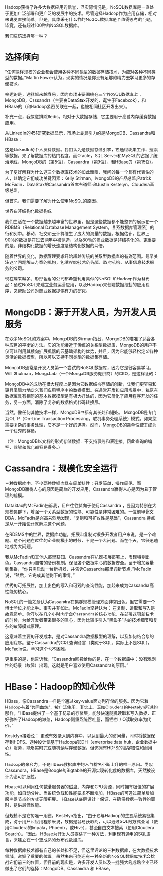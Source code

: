 Hadoop获得了许多大数据应用的信誉，但实际情况是，NoSQL数据库是一直处于更加广泛部署和更广泛的发展中的技术。尽管选择Hadoop作为应用存储，相对来说更直接简单。但是，具体采用什么样的NoSQL数据库是个值得思考的问题，毕竟，还有超过100种的NoSQL数据库。

我们应该选择哪一种？

# 选择倾向

“任何像样规模的企业都会使用各种不同类型的数据存储技术，为应对各种不同类型的数据。”Martin Fowler认为，现实的情况是你没有足够的精力去学习更多的存储技术。

幸运的是，选择越来越容易，因为市场主要围绕在三个NoSQL数据库上：MongoDB，Cassandra（主要由DataStax开发的，诞生于Facebook），和HBase的（和Hadoop紧密关联在一起，也被相同社区开发出来）。

补充一点，我故意排除Redis。相对于大数据存储，它主要用于高速内存缓存数据应用。

从LinkedIn的451研究数据显示，市场上最具引力的是MongoDB、Cassandra和HBase：



这是LinkedIn的个人资料数据。我们认为是数据存储引擎，它通过收集工作、搜索等数据，来了解数据库的热门程度。而Oracle，SQL Server和MySQL的占据了统治地位，MongoDB的（第5位），Cassandra（第9位），和HBase的（第15位）。

为了更好解释为什么这三个数据库技术的如此耀眼，我问的每一个具有代表性的人，以确定它们成功关键因素：Kelly Stirman，MongoDB的产品总监;Patrick McFadin，DataStax的Cassandra首席布道师;和Justin Kestelyn，Cloudera高级总监。

但首先，我们需要了解为什么使用NoSQL的原因。

世界由非结构化数据构成

我们生活在一个数据越来越丰富的世界里，但是这些数据都不能整齐的展示在一个RDBMS（Relational Database Management System，关系数据库管理系）的行和列中。移动、社交和云计算催生了庞大的海量的数据。根据估计，世界上90％的数据是在过去两年中被创造，以及80％的商业数据是非结构化的。更重要的是，非结构化数据的增长速度是结构化数据的两倍。

随着世界的变化，数据管理要求开始超越传统的关系型数据库的有效范围。最早关注这个问题解决方案的机构，包括Web技术的先驱、政府机构、从事信息技术服务的公司。

现在越来越多，形形色色的公司都希望利用类似的NoSQL和Hadoop作为替代品：通过NoSQL来建立业务运营应用，以及Hadoop来创建数据挖掘的应用程序，来帮助公司对商业数据提供有力的研究。

# MongoDB：源于开发人员，为开发人员服务

在众多NoSQL的方案中，MongoDB的Stirman指出，MongoDB的瞄准了适合各种应用的平衡的方法。它的功能接近于传统的关系型数据库，MongoDB的用户不仅可以利用其横向扩展机器的云基础架构的优势，并且，因为它能够轻松定义各种灵活的数据模型，所以可以支持不同类型的数据集存储。

MongoDB通常是开发人员第一个尝试的NoSQL数据库，因为它是很容易学习。Will Shulman，MongoLab（一个MongoDB服务提供商）的CEO，是这样说的：

MongoDB中的成功在很大程度上是因为它数据结构存储的创新，让我们更容易和更具表现力地定义我们应用程序中的数据模型。在通常开发和应用场景中，和原有数据库具有相同的基本数据模型是有极大好处的，因为它简化了应用程序开发的任务，另一方面，消除了复杂的数据格式代码转换层。

当然，像任何其他技术一样，MongoDB中都有其长处和短处。 MongoDB是专门为OLTP（On-Line Transaction Processing，联机事务处理系统）模式。如果您需要复杂的事务处理，它不是一个好的选择。然而，MongoDB的简单性使其成为一个优秀的存储。

（注：MongoDB以文档的形式存储数据，不支持事务和表连接。因此查询的编写、理解和优化都容易得多。）

# Cassandra：规模化安全运行

三种数据库中，至少两种数据库具有简单特性：开发简单，操作简便。而MongoDB赢得人心的原因是简单的开发应用，Cassandra赢得人心是因为易于管理的规模。

DataStax的McFadin告诉我，用户往往倾向于使用Cassandra ，是因为特别在大规模集群下，增强一个关系型数据的性能、可靠性是非常困难的。一位前甲骨文DBA，McFadin是兴高采烈地发现，“复制和可扩放性是基础”，Cassandra 特点是从一开始设计就解决这个问题。

在RDBMS中的世界，数据库功能，拓展和复制对很多开发者用户来说，是一个难题。这个问题在过往的企业规模小的时候，不是一个大问题。而在今天，它很迅速地成为大问题。

我从McFadin和其他人那里获知，Cassandra在机器拓展部署上，表现特别出色。Cassandra自带的备份机制，保证各个数据中心的数据安全。至于增加容量到集群，“你只需启动一台新机器，并告诉Cassandra那里的新节点，”McFadin说，“然后，它完成其他剩下的事情。”

优秀的可拓展性，加上出色的写入和可观的查询性能，加起来成为Cassandra高性能的核心。

NoSQL的一篇文章认为Cassandra在集群规模管理方面非常出色，但它需要一个博士学位才能上手。事实并非如此，McFadin坚持认为：
在复制、读取和写入是故意简单。你可以在几个小时内学会Cassandra的核心功能。在部署这项新技术的时候，为给开发者带来很多的信心，因为比较少引入“黑盒子”内的技术细节和复杂的故障模式原理。

这意味着主要的开发成本，是对Cassandra数据模型的理解，以及如何结合您的应用程序。鉴于Cassandra的CQL查询语言（类似于SQL，实际上不是SQL），McFadin说，学习这个也不困难。

更重要的是，他告诉我，“Cassandra回报给你的是，在一个数据库中：没有戏剧性的场景（故障）出现。这就是用户喜欢使用Cassandra的原因。”

# HBase：Hadoop的知心伙伴

HBase，像Cassandra一样是个通过key-value面向列存储的服务。因为它和Hadoop有着“共同血统”，被广泛使用。事实上，正如Cloudera的Kestelyn所说的那样，“HBase提供了一个基于记录的存储层，能够快速随机读取和写入数据，正好弥补了Hadoop的缺陷，Hadoop侧重系统吞吐量，而牺牲I / O读取效率为代价。”

Kestelyn接着说：
更改有效录入到内存中，以达到最大的访问量，同时将数据保存到HDFS。这种设计使基于Hadoop的EDH（enterprise data hub，企业数据中心）服务，能够实时完成随机读写存储数据，但仍拥有HDFS的高容错性和耐用性。

Hadoop的亲和力，不是HBase数据库中的人气排名不断上升的唯一原因。类似Cassandra，HBase是Google的Bigtable的开源实现转化成的数据库，天然被设计为高可扩展性。

Hbase可以利用任何数量服务器的磁盘、内存和CPU资源，同时拥有极佳的扩展功能，如自动分片。当系统负载和性能要求不断增加，HBase的可通过简单增加服务器节点的方式无限拓展。 HBase从底层设计上保证，在确保数据一致性的同时，提供最佳性能。

但规模不是它的唯一用途。Kestelyn指出，“由于它与Hadoop的生态系统紧密集成，对于用户和应用程序来说，数据是容易获取的，可以通过SQL的方式查询（使用Cloudera的Impala，Phoenix，或Hive），甚至自由文本搜索（使用Cloudera Search）。“因此，HBase为开发人员提供了一种方法，利用现有通用的SQL语言，来建立在一个更成熟的分布式数据库。

每种数据库技术都有自己的长处和不足，但这里评论的三种数据库，在大数据技术领域，占据了重要的位置。虽然未来可能还有一种全新的NoSQL数据库技术会挑战它们前三的位置，但目前的现实是，许多开发人员以及一批强大的成熟企业已经做出了它们的选择：MongoDB、Cassandra 和 HBase。
